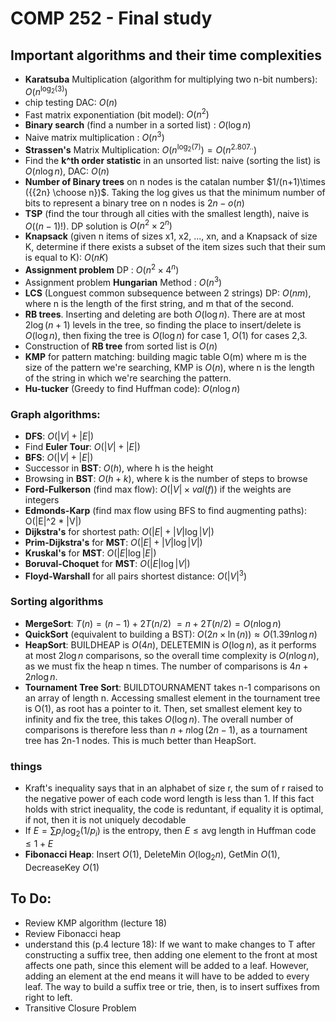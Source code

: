 # COMP 252 - Final study 

## Important algorithms and their time complexities
- **Karatsuba** Multiplication (algorithm for multiplying two n-bit numbers): $O(n^{\log_2(3)})$
- chip testing DAC: $O(n)$
- Fast matrix exponentiation (bit model): $O(n^2)$
- **Binary search** (find a number in a sorted list) : $O(\log n)$
- Naive matrix multiplication : $O(n^3)$ 
- **Strassen's** Matrix Multiplication: $O(n^{\log_2(7)}) = O(n^{2.807..})$
- Find the **k^th order statistic** in an unsorted list: naive (sorting the list) is $O(n \log n)$, DAC: $O(n)$
- **Number of Binary trees** on n nodes is the catalan number $1/(n+1)\times ({{2n} \choose n})$. Taking the log gives us that the minimum number of bits to represent a binary tree on n nodes is $2n-o(n)$
- **TSP** (find the tour through all cities with the smallest length), naive is $O((n-1)!)$. DP solution is $O(n^2\times 2^n)$
- **Knapsack** (given n items of sizes x1, x2, ..., xn, and a Knapsack of size K, determine if there exists a subset of the item sizes such that their sum is equal to K): $O(nK)$
- **Assignment problem** DP : $O(n^2\times4^n)$
- Assignment problem **Hungarian** Method : $O(n^3)$
- **LCS** (Longuest common subsequence between 2 strings) DP: $O(nm)$, where n is the length of the first string, and m that of the second.
- **RB trees**. Inserting and deleting are both $O(\log n)$. There are at most $2\log(n+1)$ levels in the tree, so finding the place to insert/delete is $O(\log n)$, then fixing the tree is $O(\log n)$ for case 1, $O(1)$ for cases 2,3.
- Construction of **RB tree** from sorted list is $O(n)$
- **KMP** for pattern matching: building magic table O(m) where m is the size of the pattern we're searching, KMP is $O(n)$, where n is the length of the string in which we're searching the pattern. 
- **Hu-tucker** (Greedy to find Huffman code): $O(n \log n)$

### Graph algorithms:
- **DFS**: $O(|V| + |E|)$
- Find **Euler Tour**: $O(|V| + |E|)$
- **BFS**: $O(|V| + |E|)$
- Successor in **BST**: $O(h)$, where h is the height 
- Browsing in **BST**: $O(h+k)$, where k is the number of steps to browse
- **Ford-Fulkerson** (find max flow): $O(|V|\times val(f))$ if the weights are integers
- **Edmonds-Karp** (find max flow using BFS to find augmenting paths): O(|E|^2 * |V|)
- **Dijkstra's** for shortest path: $O(|E| + |V| \log|V|)$
- **Prim-Dijkstra's** for **MST**: $O(|E| + |V| \log|V|)$
- **Kruskal's** for **MST**: $O(|E|\log|E|)$
- **Boruval-Choquet** for **MST**: $O(|E|\log |V|)$ 
- **Floyd-Warshall** for all pairs shortest distance: $O(|V|^3)$


### Sorting algorithms
- **MergeSort**: $T(n) = (n-1) + 2 T(n/2) ~= n + 2 T(n/2) = O(n \log n)$
- **QuickSort** (equivalent to building a BST): $O(2n\times \ln(n)) \approx O(1.39 n \log n)$
- **HeapSort**: BUILDHEAP is $O(4n)$, DELETEMIN is $O(\log n)$, as it performs at most $2 \log n$ comparisons, so the overall time complexity is $O(n \log n)$, as we must fix the heap n times. The number of comparisons is $4n+ 2n\log n$.
- **Tournament Tree Sort**: BUILDTOURNAMENT takes n-1 comparisons on an array of length n. Accessing smallest element in the tournament tree is O(1), as root has a pointer to it. Then, set smallest element key to infinity and fix the tree, this takes $O(\log n)$. The overall number of comparisons is therefore less than $n + n \log(2n-1)$, as a tournament tree has 2n-1 nodes. This is much better than HeapSort.

### things 
- Kraft's inequality says that in an alphabet of size r, the sum of r raised to the negative power of each code word length is less than 1. If this fact holds with strict inequality, the code is reduntant, if equality it is optimal, if not, then it is not uniquely decodable
- If $E = \sum p_i \log_2 (1/p_i)$ is the entropy, then $E\leq \text{avg length in Huffman code}\leq 1 + E$
- **Fibonacci Heap**: Insert $O(1)$, DeleteMin $O(\log_2 n)$, GetMin $O(1)$, DecreaseKey $O(1)$

## To Do:
- Review KMP algorithm (lecture 18)
- Review Fibonacci heap
- understand this (p.4 lecture 18): 
If we want to make changes to T after constructing a suffix tree, then adding one element to the front at most affects one path, since this element will be added to a leaf. However, adding an element
at the end means it will have to be added to every leaf. The way to build a suffix tree or trie, then, is to insert suffixes from right to left.
- Transitive Closure Problem


